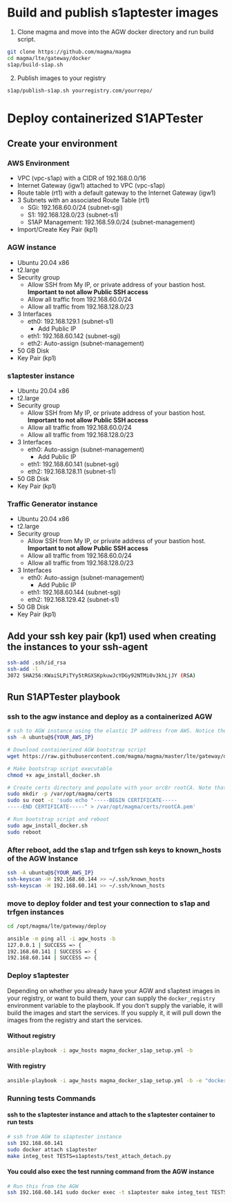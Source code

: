 # Build and publish s1aptester images

1. Clone magma and move into the AGW docker directory and run build script.

```bash
git clone https://github.com/magma/magma
cd magma/lte/gateway/docker
s1ap/build-s1ap.sh
```

2. Publish images to your registry

```bash
s1ap/publish-s1ap.sh yourregistry.com/yourrepo/
```

# Deploy containerized S1APTester

## Create your environment

### AWS Environment

- VPC (vpc-s1ap) with a CIDR of 192.168.0.0/16
- Internet Gateway (igw1) attached to VPC (vpc-s1ap)
- Route table (rt1) with a default gateway to the Internet Gateway (igw1)
- 3 Subnets with an associated Route Table (rt1)
    - SGi: 192.168.60.0/24 (subnet-sgi)
    - S1: 192.168.128.0/23 (subnet-s1)
    - S1AP Management: 192.168.59.0/24 (subnet-management)
- Import/Create Key Pair (kp1)

### AGW instance

- Ubuntu 20.04 x86
- t2.large
- Security group
    - Allow SSH from My IP, or private address of your bastion host. **Important to not allow Public SSH access**
    - Allow all traffic from 192.168.60.0/24
    - Allow all traffic from 192.168.128.0/23
- 3 Interfaces
    - eth0: 192.168.129.1 (subnet-s1)
        - Add Public IP
    - eth1: 192.168.60.142 (subnet-sgi)
    - eth2: Auto-assign (subnet-management)
- 50 GB Disk
- Key Pair (kp1)

### s1aptester instance

- Ubuntu 20.04 x86
- t2.large
- Security group
    - Allow SSH from My IP, or private address of your bastion host. **Important to not allow Public SSH access**
    - Allow all traffic from 192.168.60.0/24
    - Allow all traffic from 192.168.128.0/23
- 3 Interfaces
    - eth0: Auto-assign (subnet-management)
        - Add Public IP
    - eth1: 192.168.60.141 (subnet-sgi)
    - eth2: 192.168.128.11 (subnet-s1)
- 50 GB Disk
- Key Pair (kp1)

### Traffic Generator instance

- Ubuntu 20.04 x86
- t2.large
- Security group
    - Allow SSH from My IP, or private address of your bastion host. **Important to not allow Public SSH access**
    - Allow all traffic from 192.168.60.0/24
    - Allow all traffic from 192.168.128.0/23
- 3 Interfaces
    - eth0: Auto-assign (subnet-management)
        - Add Public IP
    - eth1: 192.168.60.144 (subnet-sgi)
    - eth2: 192.168.129.42 (subnet-s1)
- 50 GB Disk
- Key Pair (kp1)

## Add your ssh key pair (kp1) used when creating the instances to your ssh-agent

```bash
ssh-add .ssh/id_rsa
ssh-add -l
3072 SHA256:KWaiSLPiTYy5tRGXSKpkuwJcYDGy92NTMi0v3khLjJY (RSA)
```

## Run S1APTester playbook

### ssh to the agw instance and deploy as a containerized AGW

```bash
# ssh to AGW instance using the elastic IP address from AWS. Notice the '-A' argument. You must load in the key pair that you created in AWS for it to forward your ssh agent key.
ssh -A ubuntu@${YOUR_AWS_IP}

# Download containerized AGW bootstrap script
wget https://raw.githubusercontent.com/magma/magma/master/lte/gateway/deploy/agw_install_docker.sh

# Make bootstrap script executable
chmod +x agw_install_docker.sh

# Create certs directory and populate with your orc8r rootCA. Note that the certificate contents here have been omitted.
sudo mkdir -p /var/opt/magma/certs
sudo su root -c 'sudo echo "-----BEGIN CERTIFICATE-----
-----END CERTIFICATE-----" > /var/opt/magma/certs/rootCA.pem'

# Run bootstrap script and reboot
sudo agw_install_docker.sh
sudo reboot
```

### After reboot, add the s1ap and trfgen ssh keys to known_hosts of the AGW Instance

```bash
ssh -A ubuntu@${YOUR_AWS_IP}
ssh-keyscan -H 192.168.60.144 >> ~/.ssh/known_hosts
ssh-keyscan -H 192.168.60.141 >> ~/.ssh/known_hosts
```

### move to deploy folder and test your connection to s1ap and trfgen instances

```bash
cd /opt/magma/lte/gateway/deploy

ansible -m ping all -i agw_hosts -b
127.0.0.1 | SUCCESS => {
192.168.60.141 | SUCCESS => {
192.168.60.144 | SUCCESS => {
```

### Deploy s1aptester

Depending on whether you already have your AGW and s1aptest images in your registry, or want to build them, your can supply the `docker_registry` environment variable to the playbook. If you don't supply the variable, it will build the images and start the services. If you supply it, it will pull down the images from the registry and start the services.

#### Without registry

```bash
ansible-playbook -i agw_hosts magma_docker_s1ap_setup.yml -b
```

#### With registry

```bash
ansible-playbook -i agw_hosts magma_docker_s1ap_setup.yml -b -e "docker_registry=public.ecr.aws/yourrepo/"
```

### Running tests Commands

#### ssh to the s1aptester instance and attach to the s1aptester container to run tests

```bash
# ssh from AGW to s1aptester instance
ssh 192.168.60.141
sudo docker attach s1aptester
make integ_test TESTS=s1aptests/test_attach_detach.py
```

#### You could also exec the test running command from the AGW instance

```bash
# Run this from the AGW
ssh 192.168.60.141 sudo docker exec -t s1aptester make integ_test TESTS=s1aptests/test_attach_detach.py
```
